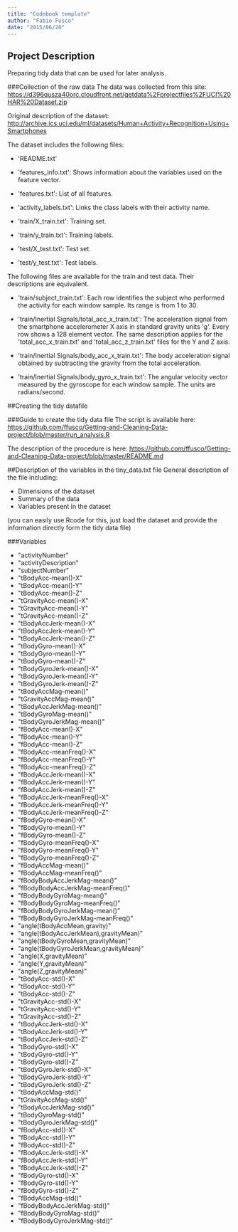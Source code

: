 ```yaml
---
title: "Codebook template"
author: "Fabio Fusco"
date: "2015/06/20"
---
```


## Project Description
Preparing tidy data that can be used for later analysis.

###Collection of the raw data
The data was collected from this site:
https://d396qusza40orc.cloudfront.net/getdata%2Fprojectfiles%2FUCI%20HAR%20Dataset.zip 

Original description of the dataset: 
http://archive.ics.uci.edu/ml/datasets/Human+Activity+Recognition+Using+Smartphones

The dataset includes the following files:

- 'README.txt'

- 'features_info.txt': Shows information about the variables used on the feature vector.

- 'features.txt': List of all features.

- 'activity_labels.txt': Links the class labels with their activity name.

- 'train/X_train.txt': Training set.

- 'train/y_train.txt': Training labels.

- 'test/X_test.txt': Test set.

- 'test/y_test.txt': Test labels.

The following files are available for the train and test data. Their descriptions are equivalent.

- 'train/subject_train.txt': Each row identifies the subject who performed the activity for each window sample. Its range is from 1 to 30.

- 'train/Inertial Signals/total_acc_x_train.txt': The acceleration signal from the smartphone accelerometer X axis in standard gravity units 'g'. Every row shows a 128 element vector. The same description applies for the 'total_acc_x_train.txt' and 'total_acc_z_train.txt' files for the Y and Z axis.

- 'train/Inertial Signals/body_acc_x_train.txt': The body acceleration signal obtained by subtracting the gravity from the total acceleration.

- 'train/Inertial Signals/body_gyro_x_train.txt': The angular velocity vector measured by the gyroscope for each window sample. The units are radians/second.

##Creating the tidy datafile

###Guide to create the tidy data file
The script is available here:
https://github.com/ffusco/Getting-and-Cleaning-Data-project/blob/master/run_analysis.R

The description of the procedure is here:
https://github.com/ffusco/Getting-and-Cleaning-Data-project/blob/master/README.md

##Description of the variables in the tiny_data.txt file
General description of the file including:
 - Dimensions of the dataset
 - Summary of the data
 - Variables present in the dataset

(you can easily use Rcode for this, just load the dataset and provide the information directly form the tidy data file)

###Variables
- "activityNumber" 
- "activityDescription" 
- "subjectNumber" 
- "tBodyAcc-mean()-X" 
- "tBodyAcc-mean()-Y" 
- "tBodyAcc-mean()-Z" 
- "tGravityAcc-mean()-X" 
- "tGravityAcc-mean()-Y" 
- "tGravityAcc-mean()-Z" 
- "tBodyAccJerk-mean()-X" 
- "tBodyAccJerk-mean()-Y" 
- "tBodyAccJerk-mean()-Z" 
- "tBodyGyro-mean()-X" 
- "tBodyGyro-mean()-Y" 
- "tBodyGyro-mean()-Z" 
- "tBodyGyroJerk-mean()-X" 
- "tBodyGyroJerk-mean()-Y" 
- "tBodyGyroJerk-mean()-Z" 
- "tBodyAccMag-mean()" 
- "tGravityAccMag-mean()" 
- "tBodyAccJerkMag-mean()" 
- "tBodyGyroMag-mean()" 
- "tBodyGyroJerkMag-mean()" 
- "fBodyAcc-mean()-X" 
- "fBodyAcc-mean()-Y" 
- "fBodyAcc-mean()-Z" 
- "fBodyAcc-meanFreq()-X" 
- "fBodyAcc-meanFreq()-Y" 
- "fBodyAcc-meanFreq()-Z" 
- "fBodyAccJerk-mean()-X" 
- "fBodyAccJerk-mean()-Y" 
- "fBodyAccJerk-mean()-Z" 
- "fBodyAccJerk-meanFreq()-X" 
- "fBodyAccJerk-meanFreq()-Y" 
- "fBodyAccJerk-meanFreq()-Z" 
- "fBodyGyro-mean()-X" 
- "fBodyGyro-mean()-Y" 
- "fBodyGyro-mean()-Z" 
- "fBodyGyro-meanFreq()-X" 
- "fBodyGyro-meanFreq()-Y" 
- "fBodyGyro-meanFreq()-Z" 
- "fBodyAccMag-mean()" 
- "fBodyAccMag-meanFreq()" 
- "fBodyBodyAccJerkMag-mean()" 
- "fBodyBodyAccJerkMag-meanFreq()" 
- "fBodyBodyGyroMag-mean()" 
- "fBodyBodyGyroMag-meanFreq()" 
- "fBodyBodyGyroJerkMag-mean()" 
- "fBodyBodyGyroJerkMag-meanFreq()" 
- "angle(tBodyAccMean,gravity)" 
- "angle(tBodyAccJerkMean),gravityMean)" 
- "angle(tBodyGyroMean,gravityMean)" 
- "angle(tBodyGyroJerkMean,gravityMean)" 
- "angle(X,gravityMean)" 
- "angle(Y,gravityMean)" 
- "angle(Z,gravityMean)" 
- "tBodyAcc-std()-X" 
- "tBodyAcc-std()-Y" 
- "tBodyAcc-std()-Z" 
- "tGravityAcc-std()-X" 
- "tGravityAcc-std()-Y" 
- "tGravityAcc-std()-Z" 
- "tBodyAccJerk-std()-X" 
- "tBodyAccJerk-std()-Y" 
- "tBodyAccJerk-std()-Z" 
- "tBodyGyro-std()-X" 
- "tBodyGyro-std()-Y" 
- "tBodyGyro-std()-Z" 
- "tBodyGyroJerk-std()-X" 
- "tBodyGyroJerk-std()-Y" 
- "tBodyGyroJerk-std()-Z" 
- "tBodyAccMag-std()" 
- "tGravityAccMag-std()" 
- "tBodyAccJerkMag-std()" 
- "tBodyGyroMag-std()" 
- "tBodyGyroJerkMag-std()" 
- "fBodyAcc-std()-X" 
- "fBodyAcc-std()-Y" 
- "fBodyAcc-std()-Z" 
- "fBodyAccJerk-std()-X" 
- "fBodyAccJerk-std()-Y" 
- "fBodyAccJerk-std()-Z" 
- "fBodyGyro-std()-X" 
- "fBodyGyro-std()-Y" 
- "fBodyGyro-std()-Z" 
- "fBodyAccMag-std()" 
- "fBodyBodyAccJerkMag-std()" 
- "fBodyBodyGyroMag-std()" 
- "fBodyBodyGyroJerkMag-std()"

